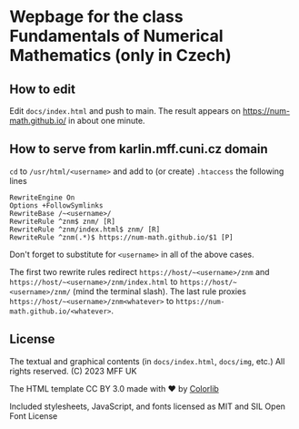 # Wepbage for the class Fundamentals of Numerical Mathematics (only in Czech) #


## How to edit ##

Edit `docs/index.html` and push to main. The result appears
on https://num-math.github.io/ in about one minute.


## How to serve from karlin.mff.cuni.cz domain ##

`cd` to `/usr/html/<username>` and add to (or create) `.htaccess`
the following lines
```
RewriteEngine On
Options +FollowSymlinks
RewriteBase /~<username>/
RewriteRule ^znm$ znm/ [R]
RewriteRule ^znm/index.html$ znm/ [R]
RewriteRule ^znm(.*)$ https://num-math.github.io/$1 [P]
```
Don't forget to substitute for `<username>` in all of the above cases.

The first two rewrite rules redirect `https://host/~<username>/znm` and
`https://host/~<username>/znm/index.html` to `https://host/~<username>/znm/`
(mind the terminal slash). The last rule proxies
`https://host/~<username>/znm<whatever>` to `https://num-math.github.io/<whatever>`.


## License ##

The textual and graphical contents (in `docs/index.html`, `docs/img`, etc.)
All rights reserved.
(C) 2023 MFF UK

The HTML template CC BY 3.0 made with :heart: by [Colorlib](https://colorlib.com)

Included stylesheets, JavaScript, and fonts licensed as MIT and SIL Open Font License
